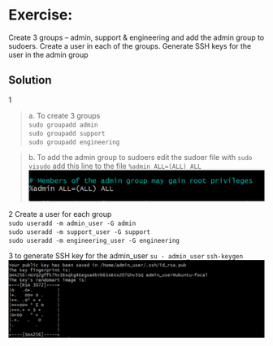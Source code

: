 # Exercise:

Create 3 groups – admin, support & engineering and add the admin group to sudoers. 
Create a user in each of the groups. 
Generate SSH keys for the user in the admin group

## Solution

1
  >a. To create 3 groups\
    `sudo groupadd admin`\
    `sudo groupadd support`\
    `sudo groupadd engineering`

  >b.  To add the admin group to sudoers edit the sudoer file with ``sudo visudo``
    add this line to the file `%admin ALL=(ALL) ALL`\
   ![sudoer_file](./images/sudoers.png)

2
  Create a user for each group\
  `sudo useradd -m admin_user -G admin`\
  `sudo useradd -m support_user -G support`\
  `sudo useradd -m engineering_user -G engineering`

3 to generate SSH key for the admin_user 
 `su - admin_user`
 `ssh-keygen`  ![ssh_keygen](./images/keygen.png)